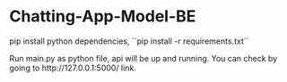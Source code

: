 # Chatting-App-Model-BE
<p>
pip install python dependencies, ``pip install -r requirements.txt``
</p>
<p>
Run main.py as python file, api will be up and running. You can check by going to http://127.0.0.1:5000/ link.
</p>
